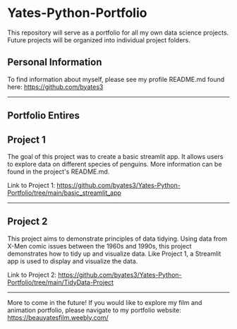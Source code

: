# Yates-Python-Portfolio

This repository will serve as a portfolio for all my own data science projects. Future projects will be organized into individual project folders.

**Personal Information**
---
To find information about myself, please see my profile README.md found here: https://github.com/byates3

-------------------------------------------------------------------------

**Portfolio Entires**
---

Project 1
---
The goal of this project was to create a basic streamlit app. It allows users to explore data on different species of penguins. More information can be found in the project's README.md.

Link to Project 1: https://github.com/byates3/Yates-Python-Portfolio/tree/main/basic_streamlit_app

-------------------------------------------------------------------------

Project 2
---
This project aims to demonstrate principles of data tidying. Using data from X-Men comic issues between the 1960s and 1990s, this project demonstrates how to tidy up and visualize data. Like Project 1, a Streamlit app is used to display and visualize the data.

Link to Project 2: https://github.com/byates3/Yates-Python-Portfolio/tree/main/TidyData-Project

-------------------------------------------------------------------------

More to come in the future! If you would like to explore my film and animation portfolio, please navigate to my portfolio website: https://beauyatesfilm.weebly.com/